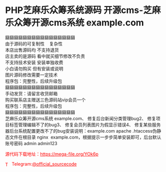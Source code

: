 # PHP芝麻乐众筹系统源码 开源cms-芝麻乐众筹开源cms系统 example.com

圝圝圝圝圝圝圝圝圝圝圝圝圝圝圝圝<br>由于源码的可复制性    复杂性<br>本店出售源码均 不支持退货<br>店主卖的是源码 看中就买细节修改不负责<br>不支持技术安装 安装单独收费<br>小白请勿购买 但有安装或说明<br>图片源码修改需要一定技术<br>程序包：完整性，后续升级包<br>圝圝圝圝圝圝圝圝圝圝圝圝圝圝圝圝<br>手动发货：请留言收货邮箱<br>购买联系店主赠送三色源码站vip会员一个<br>程序包：完整性，后续升级包<br>圝圝圝圝圝圝圝圝圝圝圝圝圝圝圝圝<br>芝麻乐众筹开源cms系统 example.com、 修复后台新闻分类管理bug2、 修复项目标签管理编辑不了的bug3、 修复会员列表图片为假显示错误4、 修复某些服务器后台系统配置更改不了的bug安装说明：example.com apache .htaccess伪静态文件在根目录 nginx  example.com，根据提示一步步简单安装即可，后台默认账号密码 admin admin123<br>


<p style="color: red;">源代码下载地址：<a href="https://mega-file.org/YOk6p" style="color: red;">https://mega-file.org/YOk6p</a></p><p style="color: red;"><img src="https://cdn-icons-png.flaticon.com/512/2111/2111646.png" alt="Telegram Icon" style="width: 16px; vertical-align: middle; margin-right: 5px;">Telegram:<a href="https://t.me/official_sourcecode" style="color: red;">@official_sourcecode</a></p>